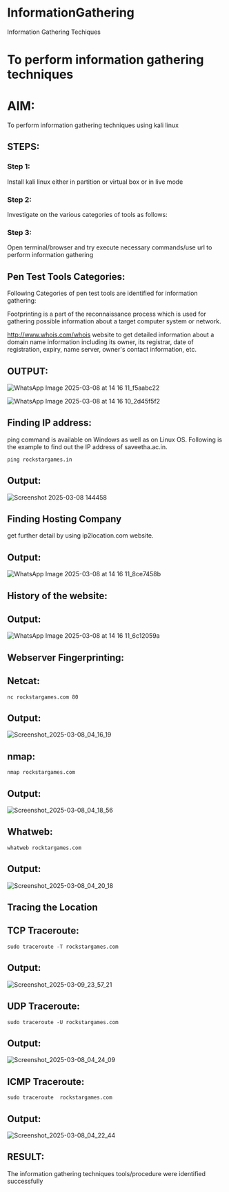 # InformationGathering
Information Gathering Techiques

# To perform information gathering techniques

# AIM:

To perform information gathering techniques using kali linux 

## STEPS:

### Step 1:

Install kali linux either in partition or virtual box or in live mode

### Step 2:

Investigate on the various categories of tools as follows:

### Step 3:
Open terminal/browser and try execute necessary commands/use url to perform information gathering

## Pen Test Tools Categories:
Following Categories of pen test tools are identified for information gathering:

Footprinting is a part of the reconnaissance process which is used for gathering possible information about a target computer system or network.

http://www.whois.com/whois website to get detailed information about a domain name information including its owner, its registrar, date of registration, expiry, name server, owner's contact information, etc.

## OUTPUT:

![WhatsApp Image 2025-03-08 at 14 16 11_f5aabc22](https://github.com/user-attachments/assets/39ae4838-320f-4b34-b90c-e63a072cfd5e)

![WhatsApp Image 2025-03-08 at 14 16 10_2d45f5f2](https://github.com/user-attachments/assets/8b3c80af-db37-4f28-a6ce-b92666cbc4ea)

## Finding IP address:
ping command is available on Windows as well as on Linux OS. Following is the example to find out the IP address of saveetha.ac.in.

```
ping rockstargames.in
```
## Output:

![Screenshot 2025-03-08 144458](https://github.com/user-attachments/assets/1834974e-c2bb-4a48-84d2-8f1b51adfcc3)

## Finding Hosting Company
get further detail by using ip2location.com website.

## Output:

![WhatsApp Image 2025-03-08 at 14 16 11_8ce7458b](https://github.com/user-attachments/assets/1fb28adf-6d2d-4e64-bf24-05d9f9843b08)

## History of the website:
## Output:

![WhatsApp Image 2025-03-08 at 14 16 11_6c12059a](https://github.com/user-attachments/assets/fb7369f2-97b9-45fd-88d3-4c74d78ee775)

## Webserver Fingerprinting:
## Netcat:
```
nc rockstargames.com 80
```
## Output:

![Screenshot_2025-03-08_04_16_19](https://github.com/user-attachments/assets/712fab1c-e2fd-4e61-b81d-b11985425d58)

## nmap:
```
nmap rockstargames.com
```
## Output:

![Screenshot_2025-03-08_04_18_56](https://github.com/user-attachments/assets/7dc69480-a232-4828-b058-00a85fed3374)

## Whatweb:
```
whatweb rocktargames.com
```
## Output:

![Screenshot_2025-03-08_04_20_18](https://github.com/user-attachments/assets/8546ba0d-cce0-4d68-9674-1288db255b69)


## Tracing the Location
## TCP Traceroute:
```
sudo traceroute -T rockstargames.com
```
## Output:

![Screenshot_2025-03-09_23_57_21](https://github.com/user-attachments/assets/a27da9cd-279e-46c8-ad44-171a990e1daa)

## UDP Traceroute:
```
sudo traceroute -U rockstargames.com
```
## Output:

![Screenshot_2025-03-08_04_24_09](https://github.com/user-attachments/assets/d91a7e7e-8779-44b4-82de-1fd4d8a39a16)

## ICMP Traceroute:
```
sudo traceroute  rockstargames.com
```
## Output:

![Screenshot_2025-03-08_04_22_44](https://github.com/user-attachments/assets/ff2051cb-fada-4e81-af0f-041d7d7e7706)


## RESULT:
The information gathering techniques tools/procedure were  identified successfully
